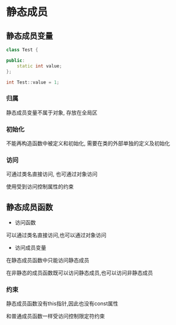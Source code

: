<!--
 * @Description: 
 * @Version: 1.0
 * @Author: daLao
 * @Email: dalao@xxx.com
 * @Date: 2022-09-26 23:22:13
 * @LastEditors: daLao
 * @LastEditTime: 2023-04-19 11:57:04
-->

# 静态成员

## 静态成员变量

```c++
class Test {

public:
    static int value;
};

int Test::value = 1;
```

### 归属

静态成员变量不属于对象, 存放在全局区

### 初始化

不能再构造函数中被定义和初始化, 需要在类的外部单独的定义及初始化

### 访问

可通过类名直接访问, 也可通过对象访问

使用受到访问控制属性的约束

## 静态成员函数

- 访问函数

可以通过类名直接访问,也可以通过对象访问

- 访问成员变量

在静态成员函数中只能访问静态成员

在非静态的成员函数既可以访问静态成员,也可以访问非静态成员

### 约束

静态成员函数没有this指针,因此也没有const属性

和普通成员函数一样受访问控制限定符约束
